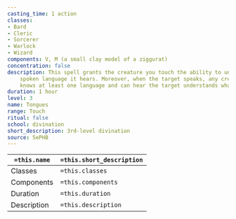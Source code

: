 ```yaml
---
casting_time: 1 action
classes:
- Bard
- Cleric
- Sorcerer
- Warlock
- Wizard
components: V, M (a small clay model of a ziggurat)
concentration: false
description: This spell grants the creature you touch the ability to understand any
    spoken language it hears. Moreover, when the target speaks, any creature that
    knows at least one language and can hear the target understands what it says.
duration: 1 hour
level: 3
name: Tongues
range: Touch
ritual: false
school: divination
short_description: 3rd-level divination
source: 5ePHB
---
```


| `=this.name` | `=this.short_description` |
| ------------ | ------------------------- |
| Classes      | `=this.classes`           |
| Components   | `=this.components`        |
| Duration     | `=this.duration`          |
| Description  | `=this.description`       |